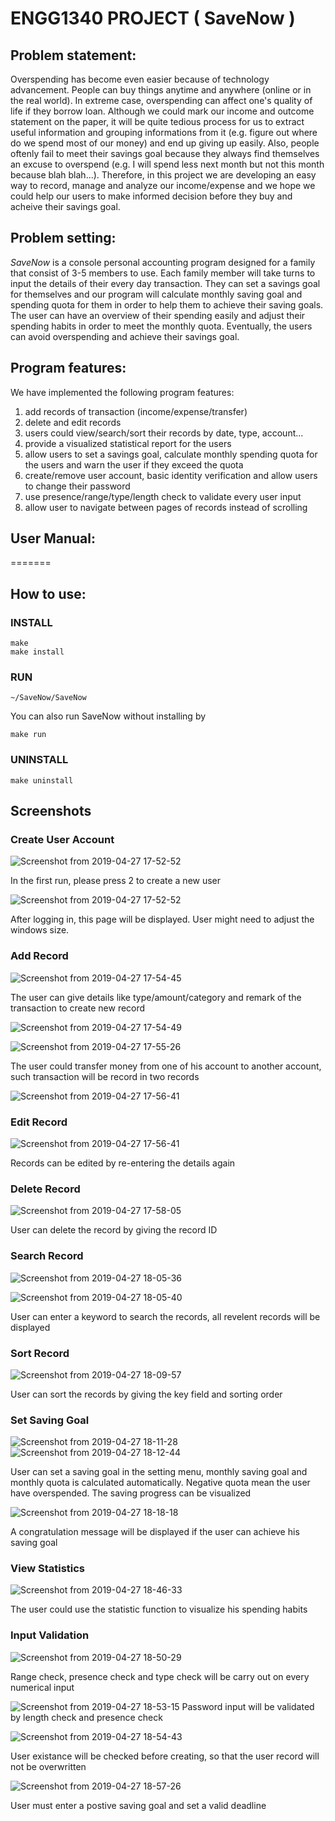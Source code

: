 # ENGG1340 PROJECT ( SaveNow )

## Problem statement:
Overspending has become even easier because of technology advancement. People can buy things anytime and anywhere (online or in the real world). In extreme case, overspending can affect one's quality of life if they borrow loan. Although we could mark our income and outcome statement on the paper, it will be quite tedious process for us to extract useful information and grouping informations from it (e.g. figure out where do we spend most of our money)  and end up giving up easily. Also, people oftenly fail to meet their savings goal because they always find themselves an excuse to overspend (e.g. I will spend less next month but not this month because blah blah...). Therefore, in this project we are developing an easy way to record, manage and analyze our income/expense and we hope we could help our users to make informed decision before they buy and acheive their savings goal.
## Problem setting: 
*SaveNow* is a console personal accounting program designed for a family that consist of 3-5 members to use. Each family member will take turns to input the details of their every day transaction. They can set a savings goal for themselves and our program will calculate monthly saving goal and spending quota for them in order to help them to achieve their saving goals. The user can have an overview of their spending easily and adjust their spending habits in order to meet the monthly quota. Eventually, the users can avoid overspending and achieve their savings goal.
## Program features:
We have implemented the following program features:
1. add records of transaction (income/expense/transfer)
2. delete and edit records
3. users could view/search/sort their records by date, type, account...
4. provide a visualized statistical report for the users
5. allow users to set a savings goal, calculate monthly spending quota for the users and warn the user if they exceed the quota
6. create/remove user account, basic identity verification and allow users to change their password
7. use presence/range/type/length check to validate every user input
8. allow user to navigate between pages of records instead of scrolling
## User Manual:
=======

## How to use:

### INSTALL
```
make
make install
```
### RUN
```
~/SaveNow/SaveNow
```
You can also run SaveNow without installing by
```
make run
```
### UNINSTALL
```
make uninstall
```
## Screenshots

### Create User Account
![Screenshot from 2019-04-27 17-52-52](https://user-images.githubusercontent.com/15307683/56848302-c616e980-6919-11e9-9181-36d6989319d3.png)

In the first run, please press 2 to create a new user

![Screenshot from 2019-04-27 17-52-52](https://user-images.githubusercontent.com/15307683/56848302-c616e980-6919-11e9-9181-36d6989319d3.png)

After logging  in, this page will be displayed. User might need to adjust the windows size.

### Add Record
![Screenshot from 2019-04-27 17-54-45](https://user-images.githubusercontent.com/15307683/56848341-4fc6b700-691a-11e9-8760-ca9441b54e69.png)

The user can give details like type/amount/category and remark of the transaction to create new record

![Screenshot from 2019-04-27 17-54-49](https://user-images.githubusercontent.com/15307683/56848354-843a7300-691a-11e9-8ad8-2db1b6df7e2c.png)

![Screenshot from 2019-04-27 17-55-26](https://user-images.githubusercontent.com/15307683/56848360-a7652280-691a-11e9-866c-b3d88125562c.png)

The user could transfer money from one of his account to another account, such transaction will be record in two records

![Screenshot from 2019-04-27 17-56-41](https://user-images.githubusercontent.com/15307683/56848379-e09d9280-691a-11e9-8153-5e8d076e99dd.png)

### Edit Record
![Screenshot from 2019-04-27 17-56-41](https://user-images.githubusercontent.com/15307683/56848418-573a9000-691b-11e9-91bf-376dc33a353e.png)

Records can be edited by re-entering the details again

### Delete Record
![Screenshot from 2019-04-27 17-58-05](https://user-images.githubusercontent.com/15307683/56848429-79341280-691b-11e9-903f-95fb06ff4fc3.png)

User can delete the record by giving the record ID

### Search Record
![Screenshot from 2019-04-27 18-05-36](https://user-images.githubusercontent.com/15307683/56848443-a4b6fd00-691b-11e9-888d-1bd382e1204c.png)

![Screenshot from 2019-04-27 18-05-40](https://user-images.githubusercontent.com/15307683/56848445-af719200-691b-11e9-953d-4ba0bb71bc98.png)

User can enter a keyword to search the records, all revelent records will be displayed 

### Sort Record
![Screenshot from 2019-04-27 18-09-57](https://user-images.githubusercontent.com/15307683/56848460-f495c400-691b-11e9-8c7e-36824adadbdf.png)

User can sort the records by giving the key field and sorting order

### Set Saving Goal
![Screenshot from 2019-04-27 18-11-28](https://user-images.githubusercontent.com/15307683/56848478-29098000-691c-11e9-829e-44a179102093.png)
![Screenshot from 2019-04-27 18-12-44](https://user-images.githubusercontent.com/15307683/56848479-29098000-691c-11e9-9ea5-1848ef28df12.png)

User can set a saving goal in the setting menu, monthly saving goal and monthly quota is calculated automatically. Negative quota mean the user have overspended. The saving progress can be visualized 

![Screenshot from 2019-04-27 18-18-18](https://user-images.githubusercontent.com/15307683/56848495-6bcb5800-691c-11e9-93d6-94045abb94f1.png)

A congratulation message will be displayed if the user can achieve his saving goal

### View Statistics
![Screenshot from 2019-04-27 18-46-33](https://user-images.githubusercontent.com/15307683/56848522-cfee1c00-691c-11e9-8728-8177e97c4896.png)

The user could use the statistic function to visualize his spending habits

### Input Validation
![Screenshot from 2019-04-27 18-50-29](https://user-images.githubusercontent.com/15307683/56848579-63275180-691d-11e9-8665-daaaa0b22adc.png)

Range check, presence check and type check will be carry out on every numerical input

![Screenshot from 2019-04-27 18-53-15](https://user-images.githubusercontent.com/15307683/56848618-bd281700-691d-11e9-993d-fc1c6f1a07b0.png)
Password input will be validated by length check and presence check

![Screenshot from 2019-04-27 18-54-43](https://user-images.githubusercontent.com/15307683/56848641-f6608700-691d-11e9-992f-af2e922a4ac6.png)

User existance will be checked before creating, so that the user record will not be overwritten

![Screenshot from 2019-04-27 18-57-26](https://user-images.githubusercontent.com/15307683/56848683-522b1000-691e-11e9-83f2-7dc7c39db3a6.png)

User must enter a postive saving goal and set a valid deadline 


